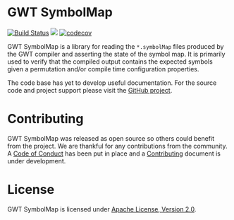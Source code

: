# GWT SymbolMap

[![Build Status](https://api.travis-ci.com/realityforge/gwt-symbolmap.svg?branch=master)](http://travis-ci.com/realityforge/gwt-symbolmap)
[<img src="https://img.shields.io/maven-central/v/org.realityforge.gwt.symbolmap/gwt-symbolmap.svg?label=latest%20release"/>](http://search.maven.org/#search%7Cga%7C1%7Cg%3A%22org.realityforge.gwt.symbolmap%22)
[![codecov](https://codecov.io/gh/realityforge/gwt-symbolmap/branch/master/graph/badge.svg)](https://codecov.io/gh/realityforge/gwt-symbolmap)

GWT SymbolMap is a library for reading the `*.symbolMap` files produced by the GWT compiler and asserting the
state of the symbol map. It is primarily used to verify that the compiled output contains the expected symbols
given a permutation and/or compile time configuration properties.

The code base has yet to develop useful documentation. For the source code and project support please visit
the [GitHub project](https://github.com/realityforge/gwt-symbolmap).

# Contributing

GWT SymbolMap was released as open source so others could benefit from the project. We are thankful for any
contributions from the community. A [Code of Conduct](CODE_OF_CONDUCT.md) has been put in place and
a [Contributing](CONTRIBUTING.md) document is under development.

# License

GWT SymbolMap is licensed under [Apache License, Version 2.0](LICENSE).

